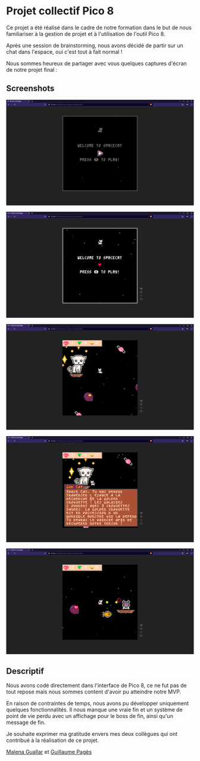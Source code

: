 
# Projet collectif Pico 8

Ce projet a été réalisé dans le cadre de notre formation dans le but de nous familiariser à la gestion de projet et à l'utilisation de l'outil Pico 8.

Après une session de brainstorming, nous avons décidé de partir sur un chat dans l'espace, oui c'est tout à fait normal !

Nous sommes heureux de partager avec vous quelques captures d'écran de notre projet final :





## Screenshots

![App Screenshot presentation](images/presentation.png)

![App Screenshot welcome](images/welcome.png)

![App Screenshot step1](images/step1.png)

![App Screenshot step2](images/step2.png)

![App Screenshot step3](images/step3.png)


## Descriptif

Nous avons codé directement dans l'interface de Pico 8, ce ne fut pas de tout repose mais nous sommes content d'avoir pu atteindre notre MVP.

En raison de contraintes de temps, nous avons pu développer uniquement quelques fonctionnalités. Il nous manque une vraie fin et un système de point de vie perdu avec un affichage pour le boss de fin, ainsi qu'un message de fin.

Je souhaite exprimer ma gratitude envers mes deux collègues qui ont contribué à la réalisation de ce projet.

[Malena Guallar](https://github.com/Malena-Guallar) et [Guillaume Pagès](https://github.com/guillaume-pages)



